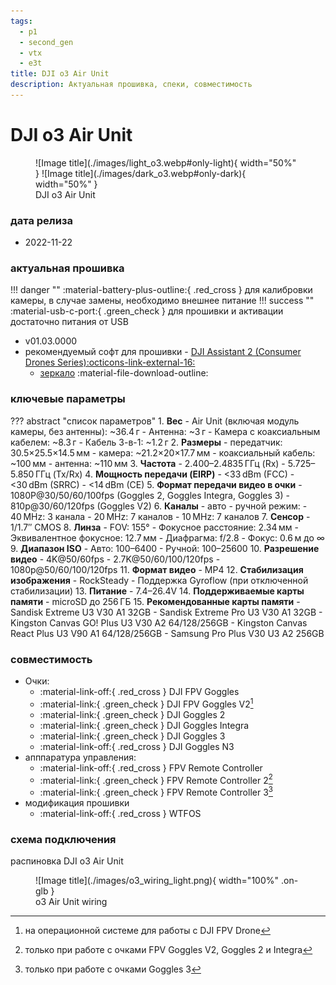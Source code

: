 ```yaml
---
tags:
  - p1
  - second_gen
  - vtx
  - e3t
title: DJI o3 Air Unit
description: Актуальная прошивка, спеки, совместимость
---
```


# DJI o3 Air Unit

<figure markdown="span">
  ![Image title](./images/light_o3.webp#only-light){ width="50%" }
  ![Image title](./images/dark_o3.webp#only-dark){ width="50%" }
  <figcaption>DJI o3 Air Unit</figcaption>
</figure>

### дата релиза
- 2022-11-22

### актуальная прошивка
!!! danger ""
    :material-battery-plus-outline:{ .red_cross } для калибровки камеры, в случае замены, необходимо внешнее питание
!!! success ""
    :material-usb-c-port:{ .green_check } для прошивки и активации достаточно питания от USB

- v01.03.0000
- рекомендуемый софт для прошивки - <a href="https://www.dji.com/downloads/softwares/dji-assistant-2-consumer-drones-series" target="_blank">DJI Assistant 2 (Consumer Drones Series):octicons-link-external-16:</a>
    - [зеркало](https://www.djifpv.ru/knowledge_base/dji_assistant/#dji-assistant-2-consumer-drone-series) :material-file-download-outline:

### ключевые параметры
??? abstract "список параметров"
    1. **Вес**
        - Air Unit (включая модуль камеры, без антенны): ~36.4 г
        - Антенна: ~3 г
        - Камера с коаксиальным кабелем: ~8.3 г
        - Кабель 3-в-1: ~1.2 г
    2. **Размеры**
        - передатчик: 30.5×25.5×14.5 мм
        - камера: ~21.2×20×17.7 мм
        - коаксиальный кабель: ~100 мм
        - антенна: ~110 мм
    3. **Частота**
        - 2.400–2.4835 ГГц (Rx)
        - 5.725–5.850 ГГц (Tx/Rx)
    4. **Мощность передачи (EIRP)**
        - <33 dBm (FCC)
        - <30 dBm (SRRC)
        - <14 dBm (CE)
    5. **Формат передачи видео в очки**
        - 1080P@30/50/60/100fps (Goggles 2, Goggles Integra, Goggles 3)
        - 810p@30/60/120fps (Goggles V2)
    6. **Каналы**
        - авто
        - ручной режим:
            - 40 MHz: 3 канала
            - 20 MHz: 7 каналов
            - 10 MHz: 7 каналов
    7. **Сенсор**
        - 1/1.7″ CMOS
    8. **Линза**
        - FOV: 155°
        - Фокусное расстояние: 2.34 мм
        - Эквивалентное фокусное: 12.7 мм
        - Диафрагма: f/2.8
        - Фокус: 0.6 м до ∞
    9. **Диапазон ISO**
        - Авто: 100–6400
        - Ручной: 100–25600
    10. **Разрешение видео**
        - 4K@50/60fps
        - 2.7K@50/60/100/120fps
        - 1080p@50/60/100/120fps
    11. **Формат видео**
        - MP4
    12. **Стабилизация изображения**
        - RockSteady
        - Поддержка Gyroflow (при отключенной стабилизации)
    13. **Питание**
        - 7.4–26.4V
    14. **Поддерживаемые карты памяти**
        - microSD до 256 ГБ
    15. **Рекомендованные карты памяти**
        - Sandisk Extreme U3 V30 A1 32GB
        - Sandisk Extreme Pro U3 V30 A1 32GB
        - Kingston Canvas GO! Plus U3 V30 A2 64/128/256GB
        - Kingston Canvas React Plus U3 V90 A1 64/128/256GB
        - Samsung Pro Plus V30 U3 A2 256GB

### совместимость
* Очки:
    * :material-link-off:{ .red_cross } DJI FPV Goggles
    * :material-link:{ .green_check } DJI FPV Goggles V2[^1]
    * :material-link:{ .green_check } DJI Goggles 2
    * :material-link:{ .green_check } DJI Goggles Integra
    * :material-link:{ .green_check } DJI Goggles 3
    * :material-link-off:{ .red_cross } DJI Goggles N3
* апппаратура управления:
    * :material-link-off:{ .red_cross } FPV Remote Controller
    * :material-link:{ .green_check } FPV Remote Controller 2[^2] 
    * :material-link:{ .green_check } FPV Remote Controller 3[^3] 
* модификация прошивки
    * :material-link-off:{ .red_cross } WTFOS

### схема подключения

распиновкa DJI o3 Air Unit

<figure markdown="span">
![Image title](./images/o3_wiring_light.png){ width="100%" .on-glb }
<figcaption>o3 Air Unit wiring</figcaption>
</figure>

[^1]: на операционной системе для работы с DJI FPV Drone
[^2]: только при работе с очками FPV Goggles V2, Goggles 2 и Integra
[^3]: только при работе с очками Goggles 3